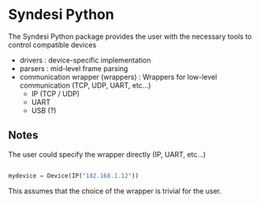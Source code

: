 # Syndesi Python

The Syndesi Python package provides the user with the necessary tools to control compatible devices

- drivers : device-specific implementation
- parsers : mid-level frame parsing
- communication wrapper (wrappers) : Wrappers for low-level communication (TCP, UDP, UART, etc...)
  - IP (TCP / UDP)
  - UART
  - USB (?)


## Notes

The user could specify the wrapper directly (IP, UART, etc...)

```python

mydevice = Device(IP("182.168.1.12"))
```

This assumes that the choice of the wrapper is trivial for the user.

